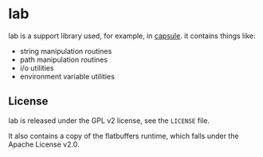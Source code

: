 # lab

lab is a support library used, for example, in [capsule](https://github.com/itchio/capsule). it contains
things like:

  * string manipulation routines
  * path manipulation routines
  * i/o utilities
  * environment variable utilities

## License

lab is released under the GPL v2 license, see the `LICENSE` file.

It also contains a copy of the flatbuffers runtime, which falls
under the Apache License v2.0.
